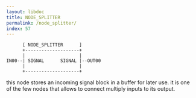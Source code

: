 ```yaml
---
layout: libdoc
title: NODE_SPLITTER
permalink: /node_splitter/
index: 57
---
```


          [ NODE_SPLITTER      ]       
          +--------------------+       
          |                    |       
    IN00--| SIGNAL      SIGNAL |--OUT00
          |                    |       
          +--------------------+       

this node stores an incoming signal block in a buffer for later use. it is one of the few nodes that allows to connect multiply inputs to its output.


